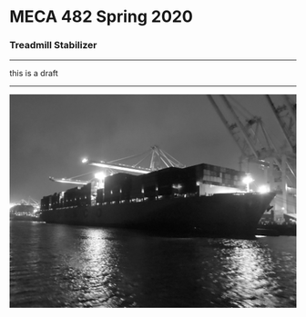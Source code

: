 # MECA 482 Spring 2020
### Treadmill Stabilizer 

-------------------------------------------------------------------------------------

this is a draft 



-------------------------------------------------------------------------------------


![](photos/USSPCSO.PNG)

